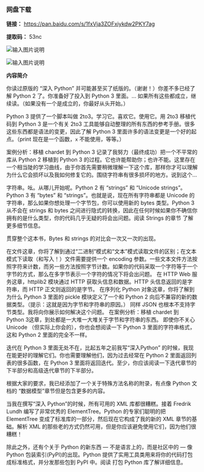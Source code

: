 ### 网盘下载

**链接：** https://pan.baidu.com/s/1fxVja3ZOFxiykdw2PKY7ag 

**提取码：** 53nc

![输入图片说明](https://images.gitee.com/uploads/images/2020/0819/111252_e19b6ebb_7785827.jpeg "图怪兽_f2734b98a7a8e85ab6d68c3ac34cbd47_98661.jpg")

![输入图片说明](https://images.gitee.com/uploads/images/2020/0709/202900_36264f63_7785827.png "QQ截图20200709202842.png")

**内容简介** 

你读过原版的 “深入 Python” 并可能甚至买了纸版的。（谢谢！）你差不多已经了解 Python 2 了。你准备好了投入到 Python 3 里面。… 如果所有这些都成立，继续读。（如果没有一个是成立的，你最好从头开始。）

Python 3 提供了一个脚本叫做 2to3。学习它。喜欢它。使用它。用 2to3 移植代码到 Python 3 是一个有关 2to3 工具能够自动整理的所有东西的参考手册。很多这些东西都是语法的变更，因此了解 Python 3 里面许多的语法变更是一个好的起点。（print 现在是一个函数，`x` 不能使用，等等。）

案例分析：移植 chardet 到 Python 3 记录了我努力（最终成功）把一个不平常的库从 Python 2 移植到 Python 3 的过程。它也许能帮助你；也许不能。这里存在一个相当陡的学习曲线，由于你首先需要稍微理解一下这个库，那样你才可以理解为什么它会损坏以及我如何修复它的。围绕字符串有很多损坏的地方。说到这个…

字符串。吆。从哪儿开始呢。Python 2 有 “strings” 和 “Unicode strings”。Python 3 有 “bytes” 和 “strings”。也就是说，现在所有字符串都是 Unicode 的字符串，那么如果你想处理一个字节包，你可以使用新的 bytes 类型。Python 3 从不会在 strings 和 bytes 之间进行隐式的转换，因此在任何时候如果你不确信你拥有的是什么类型，你的代码几乎无疑的将会出问题。阅读 Strings 的章节 了解更多细节信息。

贯穿整个这本书，Bytes 和 strings 的对比会一次又一次的出现。

在文件这章，你将了解到通过“二进制”模式和“文本”模式读取文件的区别；在文本模式下读取（和写入！）文件需要提供一个 encoding 参数。一些文本文件方法按照字符来计数，而另一些方法按照字节计数。如果你的代码采取一个字符等于一个字节的方式，那么在多字节表示一个字符的情况下将会出问题。
在 HTTP Web 服务这章，httplib2 模块通过 HTTP 获取头信息和数据。HTTP 头信息返回的是字符串，而 HTTP 正文则返回的是字节。
在序列化 Python 对象这章，你将了解到为什么 Python 3 里面的 pickle 模块定义了一个和 Python 2 向后不兼容的新的数据类型。（提示：这就是因为字节和字符串的原因。） 同样 JSON 也根本不支持字节类型。我将向你展示如何解决这个问题。
在案例分析：移植 chardet 到 Python 3这章，到处都是一大堆一大堆关于字节和字符串的东西。
即使你不关心 Unicode （但实际上你会的），你也会想阅读一下 Python 3 里面的字符串格式，这和 Python 2 里面的完全不一样。

迭代在 Python 3 里面无处不在，比起五年之前我写“深入Python” 的时候，我现在能更好的理解它们。你也需要理解他们，因为过去经常在 Python 2 里面返回列表的很多函数，在 Python 3 里面将返回迭代。至少，你应该阅读一下迭代章节的下半部分和高级迭代章节的下半部分。

根据大家的要求，我已经添加了一个关于特殊方法名称的附录，有点像 Python 文档的 “数据模型”章节但是包含更多的内容。

当我在撰写“深入 Python”的时候，所有可用的 XML 库都很糟糕。接着 Fredrik Lundh 编写了非常优秀的 ElementTree。Python 的专家们聪明的把 ElementTree 变成了标准库的一部分，然后现在它构成了我的新的 XML 章节的基础。解析 XML 的那些老的方式仍然可用，但是你应该避免使用它们，因为他们很糟糕！

除此之外，还有个关于 Python 的新东西 — 不是语言上的，而是社区中的 — 像 Python 包装索引(PyPI)的出现。Python 提供了实用工具类用来将你的代码打包成标准格式，并分发那些包到 PyPI 中。阅读 打包 Python 库了解详细信息。